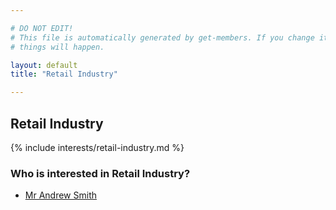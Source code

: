 ```yaml
---

# DO NOT EDIT!
# This file is automatically generated by get-members. If you change it, bad
# things will happen.

layout: default
title: "Retail Industry"

---
```


## Retail Industry

{% include interests/retail-industry.md %}

### Who is interested in Retail Industry?


* [Mr Andrew Smith](/members/mr-andrew-smith.html)
